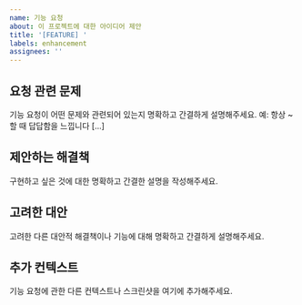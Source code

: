 ```yaml
---
name: 기능 요청
about: 이 프로젝트에 대한 아이디어 제안
title: '[FEATURE] '
labels: enhancement
assignees: ''
---
```


## 요청 관련 문제
기능 요청이 어떤 문제와 관련되어 있는지 명확하고 간결하게 설명해주세요. 예: 항상 ~할 때 답답함을 느낍니다 [...]

## 제안하는 해결책
구현하고 싶은 것에 대한 명확하고 간결한 설명을 작성해주세요.

## 고려한 대안
고려한 다른 대안적 해결책이나 기능에 대해 명확하고 간결하게 설명해주세요.

## 추가 컨텍스트
기능 요청에 관한 다른 컨텍스트나 스크린샷을 여기에 추가해주세요.